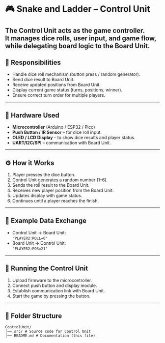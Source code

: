 # 🎮 Snake and Ladder – Control Unit

The **Control Unit** acts as the game controller.  
It manages **dice rolls, user input, and game flow**, while delegating board logic to the Board Unit.
---

## 📌 Responsibilities
- Handle dice roll mechanism (button press / random generator).
- Send dice result to Board Unit.
- Receive updated positions from Board Unit.
- Display current game status (turns, positions, winner).
- Ensure correct turn order for multiple players.

---

## 🔧 Hardware Used
- **Microcontroller** (Arduino / ESP32 / Pico)
- **Push Button / IR Sensor** – for dice roll input.
- **OLED / LCD Display** – to show dice results and player status.
- **UART/I2C/SPI** – communication with Board Unit.

---

## ⚙️ How it Works
1. Player presses the dice button.
2. Control Unit generates a random number (1–6).
3. Sends the roll result to the Board Unit.
4. Receives new player position from the Board Unit.
5. Updates display with game status.
6. Continues until a player reaches the finish.

---

## 📜 Example Data Exchange
- Control Unit → Board Unit:  
  `"PLAYER2:ROLL=6"`
- Board Unit → Control Unit:  
  `"PLAYER2:POS=21"`

---

## 🚀 Running the Control Unit
1. Upload firmware to the microcontroller.
2. Connect push button and display module.
3. Establish communication link with Board Unit.
4. Start the game by pressing the button.

---

## 📂 Folder Structure

```
ControlUnit/
│── src/ # Source code for Control Unit
│── README.md # Documentation (this file)
```